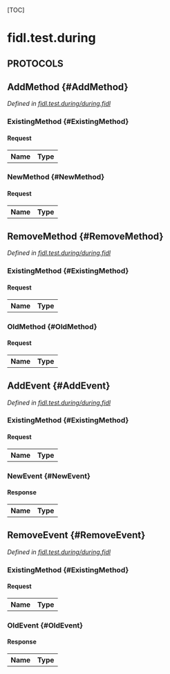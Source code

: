 [TOC]

# fidl.test.during


## **PROTOCOLS**

## AddMethod {#AddMethod}
*Defined in [fidl.test.during/during.fidl](https://fuchsia.googlesource.com/fuchsia/+/master/garnet/tests/fidl-changes/fidl/during.fidl#7)*


### ExistingMethod {#ExistingMethod}


#### Request
<table>
    <tr><th>Name</th><th>Type</th></tr>
    </table>



### NewMethod {#NewMethod}


#### Request
<table>
    <tr><th>Name</th><th>Type</th></tr>
    </table>



## RemoveMethod {#RemoveMethod}
*Defined in [fidl.test.during/during.fidl](https://fuchsia.googlesource.com/fuchsia/+/master/garnet/tests/fidl-changes/fidl/during.fidl#13)*


### ExistingMethod {#ExistingMethod}


#### Request
<table>
    <tr><th>Name</th><th>Type</th></tr>
    </table>



### OldMethod {#OldMethod}


#### Request
<table>
    <tr><th>Name</th><th>Type</th></tr>
    </table>



## AddEvent {#AddEvent}
*Defined in [fidl.test.during/during.fidl](https://fuchsia.googlesource.com/fuchsia/+/master/garnet/tests/fidl-changes/fidl/during.fidl#19)*


### ExistingMethod {#ExistingMethod}


#### Request
<table>
    <tr><th>Name</th><th>Type</th></tr>
    </table>



### NewEvent {#NewEvent}




#### Response
<table>
    <tr><th>Name</th><th>Type</th></tr>
    </table>

## RemoveEvent {#RemoveEvent}
*Defined in [fidl.test.during/during.fidl](https://fuchsia.googlesource.com/fuchsia/+/master/garnet/tests/fidl-changes/fidl/during.fidl#25)*


### ExistingMethod {#ExistingMethod}


#### Request
<table>
    <tr><th>Name</th><th>Type</th></tr>
    </table>



### OldEvent {#OldEvent}




#### Response
<table>
    <tr><th>Name</th><th>Type</th></tr>
    </table>

















